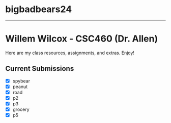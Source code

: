 # bigbadbears24
----
# Willem Wilcox - CSC460 (Dr. Allen)

Here are my class resources, assignments, and extras. Enjoy!

## Current Submissions

- [x] spybear
- [x] peanut
- [x] road
- [x] p2
- [x] p3
- [x] grocery
- [x] p5